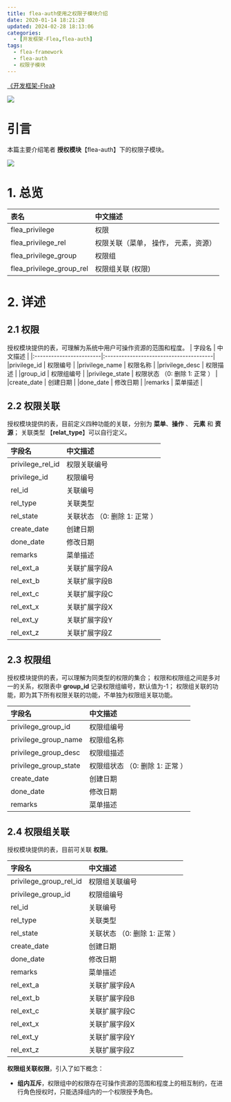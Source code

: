 ```yaml
---
title: flea-auth使用之权限子模块介绍
date: 2020-01-14 18:21:28
updated: 2024-02-28 18:13:06
categories:
  - [开发框架-Flea,flea-auth]
tags:
  - flea-framework
  - flea-auth
  - 权限子模块
---
```


[《开发框架-Flea》](/categories/开发框架-Flea/)

![](/images/flea-logo.png)

# 引言
本篇主要介绍笔者 **授权模块**【flea-auth】下的权限子模块。

<!-- more -->

[![](/images/flea-framework.png)](https://github.com/Huazie/flea-framework)

# 1. 总览
|  表名                    				   |  中文描述                        |
|:------------------------------------- |:-------------------------------------------  |  
|  flea_privilege           				|  权限                            					|
|  flea_privilege_rel      			|  权限关联（菜单， 操作， 元素，资源）|
|  flea_privilege_group     		|  权限组                          				|			
|  flea_privilege_group_rel     	|  权限组关联 (权限)                        |

# 2. 详述
## 2.1 权限
授权模块提供的表，可理解为系统中用户可操作资源的范围和程度。
|   字段名                |    中文描述                             |
|:------------------------|:---------------------------------------|
|privilege_id             | 权限编号                                |
|privilege_name       | 权限名称                                |
|privilege_desc         | 权限描述                               |
|group_id                  | 权限组编号                           |
|privilege_state        | 权限状态 （0: 删除 1: 正常 ）   |
|create_date            | 创建日期   								 |
|done_date             | 修改日期   								|
|remarks                 | 菜单描述   								|

## 2.2 权限关联
授权模块提供的表，目前定义四种功能的关联，分别为 **菜单**、**操作** 、 **元素** 和 **资源**；
关联类型 【**relat_type**】可以自行定义。

|   字段名                |    中文描述                             |
|:------------------------|:---------------------------------------|
|privilege_rel_id       | 权限关联编号                         |
|privilege_id             | 权限编号                                |
|rel_id         			| 关联编号                             	 |
|rel_type                | 关联类型                        		 |
|rel_state        		| 关联状态 （0: 删除 1: 正常 ）   |
|create_date            | 创建日期   								 |
|done_date             | 修改日期   								|
|remarks                 | 菜单描述   								|
|rel_ext_a                 | 关联扩展字段A   				|
|rel_ext_b                 | 关联扩展字段B   				|
|rel_ext_c                 | 关联扩展字段C  				|
|rel_ext_x                 | 关联扩展字段X   				|
|rel_ext_y                 | 关联扩展字段Y   				|
|rel_ext_z                 | 关联扩展字段Z   				|

## 2.3 权限组
授权模块提供的表，可以理解为同类型的权限的集合；
权限和权限组之间是多对一的关系，权限表中 **group_id** 记录权限组编号，默认值为-1；
权限组关联的功能，即为其下所有权限关联的功能，不单独为权限组关联功能。

|   字段名                				|    中文描述                             |
|:-----------------------------------|:---------------------------------------|
|privilege_group_id             | 权限组编号                                |
|privilege_group_name       | 权限组名称                                |
|privilege_group_desc         | 权限组描述                               |
|privilege_group_state        | 权限组状态 （0: 删除 1: 正常 ）   |
|create_date            			| 创建日期   								 |
|done_date             				| 修改日期   								|
|remarks                 				| 菜单描述   								|
## 2.4 权限组关联
授权模块提供的表，目前可关联 **权限**。

|   字段名               				 |    中文描述                             |
|:-----------------------------------|:---------------------------------------|
|privilege_group_rel_id       | 权限组关联编号                       |
|privilege_group_id             | 权限组编号                                |
|rel_id         					| 关联编号                             	 |
|rel_type                		| 关联类型                        		 |
|rel_state        				| 关联状态 （0: 删除 1: 正常 ）  |
|create_date            		| 创建日期   								 |
|done_date             			| 修改日期   								|
|remarks                 			| 菜单描述   								|
|rel_ext_a                 	| 关联扩展字段A   				|
|rel_ext_b                 	| 关联扩展字段B   				|
|rel_ext_c                 	| 关联扩展字段C  				|
|rel_ext_x                 	| 关联扩展字段X   				|
|rel_ext_y                 	| 关联扩展字段Y   				|
|rel_ext_z                 	| 关联扩展字段Z   				|

**权限组关联权限**，引入了如下概念：
 - **组内互斥**，权限组中的权限存在可操作资源的范围和程度上的相互制约，在进行角色授权时，只能选择组内的一个权限授予角色。

